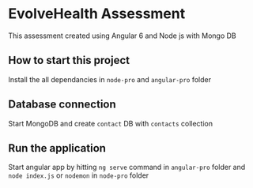 # EvolveHealth Assessment

This assessment created using Angular 6 and Node js with Mongo DB

## How to start this project

Install the all dependancies in `node-pro` and `angular-pro` folder

## Database connection

Start MongoDB and create `contact` DB with `contacts` collection

## Run the application

Start angular app by hitting `ng serve` command in `angular-pro` folder and `node index.js` or `nodemon` in `node-pro` folder
